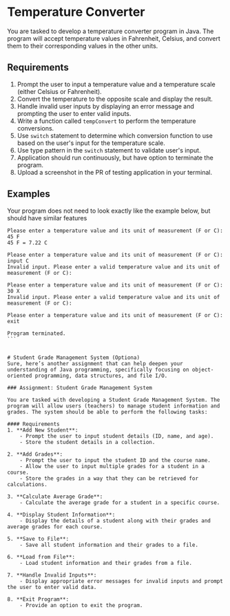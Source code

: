 # Temperature Converter

You are tasked to develop a temperature converter program in Java. The program will accept temperature values in Fahrenheit, Celsius, and convert them to their corresponding values in the other units.

## Requirements

1. Prompt the user to input a temperature value and a temperature scale (either Celsius or Fahrenheit).
2. Convert the temperature to the opposite scale and display the result.
3. Handle invalid user inputs by displaying an error message and prompting the user to enter valid inputs.
4. Write a function called `tempConvert` to perform the temperature conversions.
5. Use `switch` statement to determine which conversion function to use based on the user's input for the temperature scale.
6. Use type pattern in the `switch` statement to validate user's input.
7. Application should run continuously, but have option to terminate the program.
8. Upload a screenshot in the PR of testing application in your terminal.

## Examples

Your program does not need to look exactly like the example below, but should have similar features

````
Please enter a temperature value and its unit of measurement (F or C):
45 F
45 F = 7.22 C

Please enter a temperature value and its unit of measurement (F or C):
input C
Invalid input. Please enter a valid temperature value and its unit of measurement (F or C):

Please enter a temperature value and its unit of measurement (F or C):
30 X
Invalid input. Please enter a valid temperature value and its unit of measurement (F or C):

Please enter a temperature value and its unit of measurement (F or C):
exit

Program terminated.
```


# Student Grade Management System (Optiona)
Sure, here’s another assignment that can help deepen your understanding of Java programming, specifically focusing on object-oriented programming, data structures, and file I/O.

### Assignment: Student Grade Management System

You are tasked with developing a Student Grade Management System. The program will allow users (teachers) to manage student information and grades. The system should be able to perform the following tasks:

#### Requirements
1. **Add New Student**:
    - Prompt the user to input student details (ID, name, and age).
    - Store the student details in a collection.

2. **Add Grades**:
    - Prompt the user to input the student ID and the course name.
    - Allow the user to input multiple grades for a student in a course.
    - Store the grades in a way that they can be retrieved for calculations.

3. **Calculate Average Grade**:
    - Calculate the average grade for a student in a specific course.

4. **Display Student Information**:
    - Display the details of a student along with their grades and average grades for each course.

5. **Save to File**:
    - Save all student information and their grades to a file.

6. **Load from File**:
    - Load student information and their grades from a file.

7. **Handle Invalid Inputs**:
    - Display appropriate error messages for invalid inputs and prompt the user to enter valid data.

8. **Exit Program**:
    - Provide an option to exit the program.
